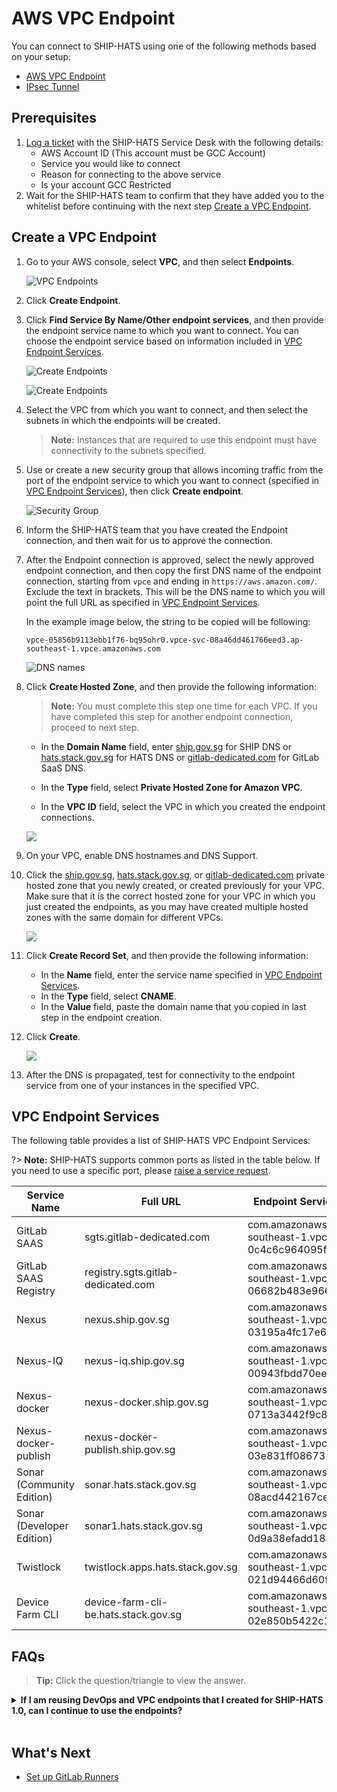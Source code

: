 # AWS VPC Endpoint

You can connect to SHIP-HATS using one of the following methods based on your setup:

- [AWS VPC Endpoint](#prerequisites)
- [IPsec Tunnel](ipsec-tunnel)

## Prerequisites

1. [Log a ticket](https://jira.ship.gov.sg/servicedesk/customer/portal/11/create/404) with the SHIP-HATS Service Desk with the following details:
    - AWS Account ID (This account must be GCC Account)
    - Service you would like to connect 
    - Reason for connecting to the above service
    - Is your account GCC Restricted
1. Wait for the SHIP-HATS team to confirm that they have added you to the whitelist before continuing with the next step [Create a VPC Endpoint](#create-a-vpc-endpoint).

## Create a VPC Endpoint

1. Go to your AWS console, select **VPC**, and then select **Endpoints**.

    ![VPC Endpoints](./images/vpc-endpoints.png)

1. Click **Create Endpoint**. 
1. Click **Find Service By Name/Other endpoint services**, and then provide the endpoint service name to which you want to connect. You can choose the endpoint service based on information included in [VPC Endpoint Services](#vpc-endpoint-services).

    ![Create Endpoints](./images/create-endpoints-old.png)

    ![Create Endpoints](./images/create-endpoints.png)

1. Select the VPC from which you want to connect, and then select the subnets in which the endpoints will be created.

    > **Note:** Instances that are required to use this endpoint must have connectivity to the subnets specified.

1. Use or create a new security group that allows incoming traffic from the port of the endpoint service to which you want to connect (specified in [VPC Endpoint Services](#vpc-endpoint-services)), then click **Create endpoint**.

    ![Security Group](./images/security-group.png)

1. Inform the SHIP-HATS team that you have created the Endpoint connection, and then wait for us to approve the connection.

1. After the Endpoint connection is approved, select the newly approved endpoint connection, and then copy the first DNS name of the endpoint connection, starting from `vpce` and ending in `https://aws.amazon.com/`. Exclude the text in brackets. This will be the DNS name to which you will point the full URL as specified in [VPC Endpoint Services](#vpc-endpoint-services).
    
    In the example image below, the string to be copied will be following:   
    
    ```vpce-05856b9113ebb1f76-bq95ohr0.vpce-svc-08a46dd461766eed3.ap-southeast-1.vpce.amazonaws.com``` 

    ![DNS names](./images/dns-names.png)

1. Click **Create Hosted Zone**, and then provide the following information:

    > **Note:** You must complete this step one time for each VPC. If you have completed this step for another endpoint connection, proceed to next step.

    - In the **Domain Name** field, enter [ship.gov.sg](ship.gov.sg) for SHIP DNS or [hats.stack.gov.sg](hats.stack.gov.sg) for HATS DNS or [gitlab-dedicated.com](gitlab-dedicated.com) for GitLab SaaS DNS.

    - In the **Type** field, select **Private Hosted Zone for Amazon VPC**.

    - In the **VPC ID** field, select the VPC in which you created the endpoint connections.

    ![](./images/create-hosted-zones.png)

1. On your VPC, enable DNS hostnames and DNS Support.

1. Click the [ship.gov.sg](ship.gov.sg), [hats.stack.gov.sg](hats.stack.gov.sg), or [gitlab-dedicated.com](gitlab-dedicated.com) private hosted zone that you newly created, or created previously for your VPC. Make sure that it is the correct hosted zone for your VPC in which you just created the endpoints, as you may have created multiple hosted zones with the same domain for different VPCs.

    ![](./images/hosted-zone.png)

1. Click **Create Record Set**, and then provide the following information:

    - In the **Name** field, enter the service name specified in [VPC Endpoint Services](#vpc-endpoint-services).
    - In the **Type** field, select **CNAME**.
    - In the **Value** field, paste the domain name that you copied in last step in the endpoint creation.

1. Click **Create**.

    ![](./images/create-record-set.png)

1. After the DNS is propagated, test for connectivity to the endpoint service from one of your instances in the specified VPC.

## VPC Endpoint Services

The following table provides a list of SHIP-HATS VPC Endpoint Services:

?> **Note:** SHIP-HATS supports common ports as listed in the table below. If you need to use a specific port, please [raise a service request](https://jira.ship.gov.sg/servicedesk/customer/portal/11).

|Service Name|Full URL|Endpoint Service Name|Port|Protocol|
|---|---|---|---|---|
|GitLab SAAS	|sgts.gitlab-dedicated.com|com.amazonaws.vpce.ap-southeast-1.vpce-svc-0c4c6c964095f9102	|443<br>22	|HTTPS<br>SSH|
GitLab SAAS Registry	|registry.sgts.gitlab-dedicated.com|com.amazonaws.vpce.ap-southeast-1.vpce-svc-06682b483e966c6d9	|443	|HTTPS|
Nexus|	nexus.ship.gov.sg|	com.amazonaws.vpce.ap-southeast-1.vpce-svc-03195a4fc17e6ad26	|443|	HTTPS|
Nexus-IQ|nexus-iq.ship.gov.sg|	com.amazonaws.vpce.ap-southeast-1.vpce-svc-00943fbdd70eeddf9	|443|	HTTPS|
Nexus-docker|	nexus-docker.ship.gov.sg|com.amazonaws.vpce.ap-southeast-1.vpce-svc-0713a3442f9c84cdf	|443|	HTTPS|
Nexus-docker-publish|	nexus-docker-publish.ship.gov.sg|	com.amazonaws.vpce.ap-southeast-1.vpce-svc-03e831ff086735380|	443|	HTTPS|
Sonar (Community Edition)|sonar.hats.stack.gov.sg|com.amazonaws.vpce.ap-southeast-1.vpce-svc-08acd442167ce0316	|443|	HTTPS|
Sonar (Developer Edition)|sonar1.hats.stack.gov.sg|com.amazonaws.vpce.ap-southeast-1.vpce-svc-0d9a38efadd18add2	|443|	HTTPS|
Twistlock|twistlock.apps.hats.stack.gov.sg|com.amazonaws.vpce.ap-southeast-1.vpce-svc-021d94466d60feca2	|443|	HTTPS|
Device Farm CLI|device-farm-cli-be.hats.stack.gov.sg|com.amazonaws.vpce.ap-southeast-1.vpce-svc-02e850b5422c1ea27	|443|	HTTPS|


## FAQs



>**Tip:** Click the question/triangle to view the answer.

<details>
  <summary><b>If I am reusing DevOps and VPC endpoints that I created for SHIP-HATS 1.0, can I continue to use the endpoints?</b></summary><br>

- For tools that are being carried forward from SHIP-HATS 1.0 (e.g. Jira, Nexus, etc.), you can continue to use the same endpoints. 
- For new tools in SHIP-HATS 2.0 (SaaA GitLab), you must create and use new endpoints.</details>
<br>

## What's Next

- [Set up GitLab Runners](gitlab-runners)
